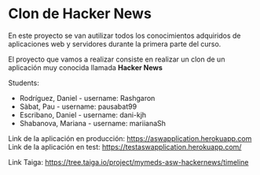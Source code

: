 <h1>Clon de Hacker News</h1>
<p>
En este proyecto se van  autilizar todos los conocimientos adquiridos de aplicaciones web y servidores durante la primera parte del curso.
</p>
<p>
El proyecto que vamos a realizar consiste en realizar un clon de un aplicación muy conocida llamada <b>Hacker News</b>
</p>
Students:

* Rodríguez, Daniel - username: Rashgaron
* Sàbat, Pau  -  username: pausabat99
* Escribano, Daniel - username: dani-kjh
* Shabanova, Mariana - username: mariianaSh

Link de la aplicación en producción: https://aswapplication.herokuapp.com
Link de la aplicación en test: https://testaswapplication.herokuapp.com/


Link Taiga: https://tree.taiga.io/project/mymeds-asw-hackernews/timeline

